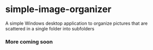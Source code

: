 # simple-image-organizer
A simple Windows desktop application to organize pictures that are scattered in a single folder into subfolders

### More coming soon

